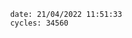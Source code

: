 

                date: 21/04/2022 11:51:33
                cycles: 34560

                         